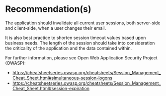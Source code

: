 # Recommendation(s)

The application should invalidate all current user sessions, both server-side and client-side, when a user changes their email.

It is also best practice to shorten session timeout values based upon business needs. The length of the session should take into consideration the criticality of the application and the data contained within.

For further information, please see Open Web Application Security Project (OWASP):

- <https://cheatsheetseries.owasp.org/cheatsheets/Session_Management_Cheat_Sheet.html#simultaneous-session-logons>
- <https://cheatsheetseries.owasp.org/cheatsheets/Session_Management_Cheat_Sheet.html#session-expiration>
